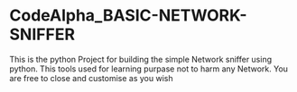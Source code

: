 # CodeAlpha_BASIC-NETWORK-SNIFFER
This is the python Project for building the simple Network sniffer using python. This tools used for learning purpase not to harm any Network.
You are free to close and customise as you wish
